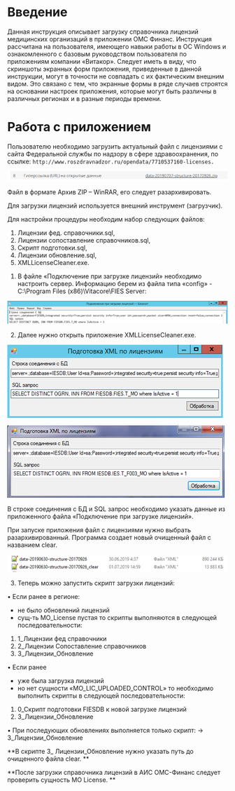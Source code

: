 <!-- TITLE: Загрузка справочника лицензий -->
<!-- SUBTITLE: Рабочая инструкция пользователя -->

# Введение
Данная инструкция описывает загрузку справочника лицензий медицинских организаций в приложении ОМС Финанс.
Инструкция рассчитана на пользователя, имеющего навыки работы в ОС Windows и ознакомленного с базовым руководством пользователя по приложениям компании «Витакор».
Следует иметь в виду, что скриншоты экранных форм приложения, приведенные в данной инструкции, могут в точности не совпадать с их фактическим внешним видом. Это связано с тем, что экранные формы в ряде случаев строятся на основании настроек приложения, которые могут быть различны в различных регионах и в разные периоды времени.

# Работа с приложением

Пользователю необходимо загрузить актуальный файл с лицензиями с сайта Федеральной службы по надзору в сфере здравоохранения, по ссылке:  ```http://www.roszdravnadzor.ru/opendata/7710537160-licenses.``` 

![191919](/uploads/0000001/191919.png "191919")

Файл в формате Архив ZIP – WinRAR, его следует разархивировать.  

Для загрузки лицензий используется внешний инструмент (загрузчик).

Для настройки процедуры необходим набор следующих файлов:
1.	Лицензии фед. справочники.sql,
2.	Лицензии сопоставление справочников.sql,
3.	Скрипт подготовки.sql, 
4.	Лицензии обновление.sql,
5.	XMLLicenseCleaner.exe.

1)	В файле «Подключение при загрузке лицензий» необходимо настроить сервер. Информацию берем из файла типа «config» -  C:\Program Files (x86)\Vitacore\FIES Server:

![121212121212](/uploads/0000000/121212121212.png "121212121212")

2)	Далее нужно открыть приложение XMLLicenseCleaner.exe. 

![131313131313](/uploads/0000000/131313131313.png "131313131313")

![](/uploads/002-2/-.png "")

В строке соединения с БД  и SQL запрос необходимо указать данные из приложенного файла «Подключение при загрузке лицензий». 

При запуске приложения файл с лицензиями нужно выбрать разархивированный. Программа создает новый очищенный файл с названием clear.

![14141141414](/uploads/0000000/14141141414.png "14141141414")

3)	Теперь можно запустить скрипт загрузки лицензий:

•	Если ранее в регионе:
-	не было обновлений лицензий
-	сущ-ть MO_License пустая
то скрипты выполняются в следующей последовательности:
1)	1_Лицензии фед справочники
2)	2_Лицензии Сопоставление справочников
3)	3_Лицензии_Обновление

•	Если ранее 
-	уже была загрузка лицензий
-	но нет сущности «MO_LIC_UPLOADED_CONTROL»
то необходимо выполнить скрипты в следующей последовательности:
1)	0_Скрипт подготовки FIESDB к новой загрузке лицензий
2)	3_Лицензии_Обновление

•	При последующих обновлениях выполняется только скрипт:
→ 3_Лицензии_Обновление

**В скрипте 3_ Лицензии_Обновление нужно указать путь до очищенного файла clear. **

**После загрузки справочника лицензий в АИС ОМС-Финанс следует проверить сущность MO License. **

